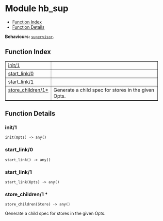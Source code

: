

# Module hb_sup
* [Function Index](#index)
* [Function Details](#functions)

__Behaviours:__ [`supervisor`](supervisor.md).

<a name="index"></a>

## Function Index


<table width="100%" border="1" cellspacing="0" cellpadding="2" summary="function index"><tr><td valign="top"><a href="#init-1">init/1</a></td><td></td></tr><tr><td valign="top"><a href="#start_link-0">start_link/0</a></td><td></td></tr><tr><td valign="top"><a href="#start_link-1">start_link/1</a></td><td></td></tr><tr><td valign="top"><a href="#store_children-1">store_children/1*</a></td><td>Generate a child spec for stores in the given Opts.</td></tr></table>


<a name="functions"></a>

## Function Details

<a name="init-1"></a>

### init/1

`init(Opts) -> any()`

<a name="start_link-0"></a>

### start_link/0

`start_link() -> any()`

<a name="start_link-1"></a>

### start_link/1

`start_link(Opts) -> any()`

<a name="store_children-1"></a>

### store_children/1 *

`store_children(Store) -> any()`

Generate a child spec for stores in the given Opts.

